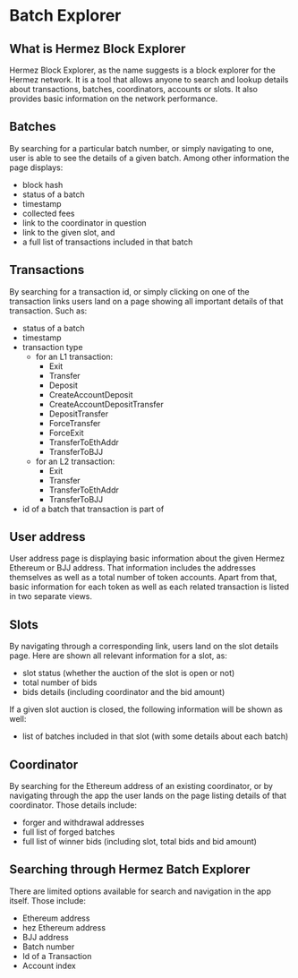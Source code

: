 # Batch Explorer

## What is Hermez Block Explorer
Hermez Block Explorer, as the name suggests is a block explorer for the Hermez network. It is a tool that allows anyone to search and lookup details about transactions, batches, coordinators, accounts or slots. It also provides basic information on the network performance.

## Batches
By searching for a particular batch number, or simply navigating to one, user is able to see the details of a given batch. Among other information the page displays:
* block hash
* status of a batch
* timestamp
* collected fees
* link to the coordinator in question
* link to the given slot, and
* a full list of transactions included in that batch

## Transactions
By searching for a transaction id, or simply clicking on one of the transaction links users land on a page showing all important details of that transaction. Such as:
* status of a batch
* timestamp
* transaction type
    * for an L1 transaction:
        * Exit
        * Transfer
        * Deposit
        * CreateAccountDeposit
        * CreateAccountDepositTransfer
        * DepositTransfer
        * ForceTransfer
        * ForceExit
        * TransferToEthAddr
        * TransferToBJJ
    * for an L2 transaction:
        * Exit
        * Transfer
        * TransferToEthAddr
        * TransferToBJJ
* id of a batch that transaction is part of

## User address
User address page is displaying basic information about the given Hermez Ethereum or BJJ address. That information includes the addresses themselves as well as a total number of token accounts.
Apart from that, basic information for each token as well as each related transaction is listed in two separate views.

## Slots
By navigating through a corresponding link, users land on the slot details page. Here are shown all relevant information for a slot, as:
* slot status (whether the auction of the slot is open or not)
* total number of bids
* bids details (including coordinator and the bid amount)

If a given slot auction is closed, the following information will be shown as well:
* list of batches included in that slot (with some details about each batch)

## Coordinator
By searching for the Ethereum address of an existing coordinator, or by navigating through the app the user lands on the page listing details of that coordinator. Those details include:
* forger and withdrawal addresses
* full list of forged batches
* full list of winner bids (including slot, total bids and bid amount)

## Searching through Hermez Batch Explorer
There are limited options available for search and navigation in the app itself. Those include:
* Ethereum address
* hez Ethereum address
* BJJ address
* Batch number
* Id of a Transaction
* Account index